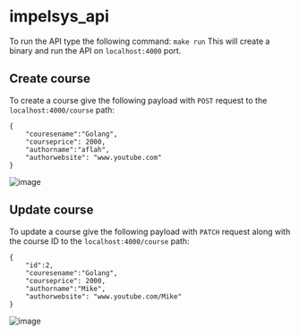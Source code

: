 # impelsys_api

To run the API type the following command:
`make run`
This will create a binary and run the API on `localhost:4000` port.

## Create course
To create a course give the following payload with `POST` request to the `localhost:4000/course` path:
```
{
    "couresename":"Golang",
    "courseprice": 2000,
    "authorname":"aflah",
    "authorwebsite": "www.youtube.com"
}
```
![image](https://github.com/aflahahamed/impelsys_api/assets/61117867/6007208b-3c30-4075-a8a5-8fd2eb6011a9)


## Update course
To update a course give the following payload with `PATCH` request along with the course ID to the `localhost:4000/course` path:
```
{
    "id":2,
    "couresename":"Golang",
    "courseprice": 2000,
    "authorname":"Mike",
    "authorwebsite": "www.youtube.com/Mike"
}
```
![image](https://github.com/aflahahamed/impelsys_api/assets/61117867/8a8a0058-a544-4889-a410-b03ef4fe507c)

